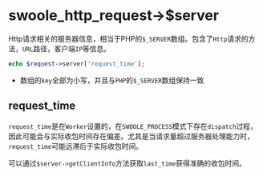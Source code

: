 # swoole_http_request->$server

Http请求相关的服务器信息，相当于PHP的`$_SERVER`数组。包含了`Http`请求的方法，`URL`路径，客户端`IP`等信息。

```php
echo $request->server['request_time'];
```

* 数组的`key`全部为小写，并且与`PHP`的`$_SERVER`数组保持一致

request_time
----
`request_time`是在`Worker`设置的，在`SWOOLE_PROCESS`模式下存在`dispatch`过程，因此可能会与实际收包时间存在偏差。尤其是当请求量超过服务器处理能力时，`request_time`可能远滞后于实际收包时间。

可以通过`$server->getClientInfo`方法获取`last_time`获得准确的收包时间。
